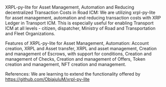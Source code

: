 XRPL-py-lite for Asset Management, Automation and Reducing decentralized Transaction Costs in Road ICM: We are utilizing xrpl-py-lite for asset management, automation and reducing transaction costs with XRP Ledger in Transport ICM. This is especially useful for enabling Transport ICM at all levels - citizen, dispatcher, Ministry of Road and Transportation and Fleet Organizations.

Features of XRPL-py-lite for Asset Management, Automation: Account creation, XRPL and Asset transfer, XRPL and asset management, Creation and management of Escrows, with support for conditions, Creation and management of Checks, Creation and management of Offers, Token creation and management, NFT creation and management.

References: We are learning to extend the functionality offered by https://github.com/ObiajuluM/xrpl-py-lite